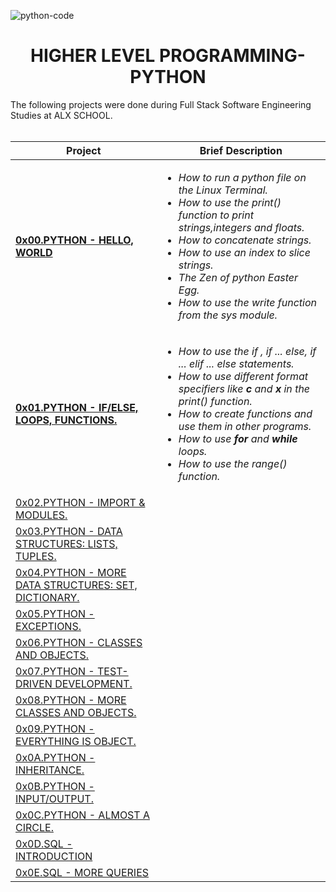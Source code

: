 ![python-code](https://user-images.githubusercontent.com/104820502/192988661-4e0920fa-346e-4ba4-b4da-4f769e6aa66a.jpeg)

<h1 align="center">HIGHER LEVEL PROGRAMMING-PYTHON</h1>
The following projects were done during Full Stack Software Engineering Studies at ALX SCHOOL.
<br><br>

|Project|Brief Description|
|---|---|
|[**0x00.PYTHON - HELLO, WORLD**](https://github.com/GM-Samuelstein/alx-higher_level_programming/tree/master/0x00-python-hello_world)|*<ul><li>How to run a python file on the Linux Terminal.</li> <li>How to use the print() function to print strings,integers and floats.</li> <li>How to concatenate strings.</li> <li>How to use an index to slice strings.</li> <li>The Zen of python Easter Egg.</li> <li>How to use the write function from the sys module.</li></ul>*|
|[**0x01.PYTHON - IF/ELSE, LOOPS, FUNCTIONS.**](https://github.com/GM-Samuelstein/alx-higher_level_programming/tree/master/0x01-python-if_else_loops_functions)|*<ul><li>How to use the if , if ... else, if ... elif ... else statements.</li><li>How to use different format specifiers like <strong>c</strong> and <strong>x</strong> in the print() function.</li><li>How to create functions and use them in other programs.</li><li>How to use <strong>for</strong> and <strong>while</strong> loops. </li><li>How to use the range() function.</li></ul>*|
|[0x02.PYTHON - IMPORT & MODULES.](https://github.com/GM-Samuelstein/alx-higher_level_programming/tree/master/0x02-python-import_modules)||
|[0x03.PYTHON - DATA STRUCTURES: LISTS, TUPLES.](https://github.com/GM-Samuelstein/alx-higher_level_programming/tree/master/0x03-python-data_structures)||
|[0x04.PYTHON - MORE DATA STRUCTURES: SET, DICTIONARY.](https://github.com/GM-Samuelstein/alx-higher_level_programming/tree/master/0x04-python-more_data_structures)||
|[0x05.PYTHON - EXCEPTIONS.](https://github.com/GM-Samuelstein/alx-higher_level_programming/tree/master/0x05-python-exceptions)||
|[0x06.PYTHON - CLASSES AND OBJECTS.](https://github.com/GM-Samuelstein/alx-higher_level_programming/tree/master/0x06-python-classes)||
|[0x07.PYTHON - TEST-DRIVEN DEVELOPMENT.](https://github.com/GM-Samuelstein/alx-higher_level_programming/tree/master/0x07-python-test_driven_development)||
|[0x08.PYTHON - MORE CLASSES AND OBJECTS.](https://github.com/GM-Samuelstein/alx-higher_level_programming/tree/master/0x08-python-more_classes)||
|[0x09.PYTHON - EVERYTHING IS OBJECT.](https://github.com/GM-Samuelstein/alx-higher_level_programming/tree/master/0x09-python-everything_is_object)||
|[0x0A.PYTHON - INHERITANCE.](https://github.com/GM-Samuelstein/alx-higher_level_programming/tree/master/0x0A-python-inheritance)||
|[0x0B.PYTHON - INPUT/OUTPUT.](https://github.com/GM-Samuelstein/alx-higher_level_programming/tree/master/0x0B-python-input_output)||
|[0x0C.PYTHON - ALMOST A CIRCLE.](https://github.com/GM-Samuelstein/alx-higher_level_programming/tree/master/0x0C-python-almost_a_circle)||
|[0x0D.SQL - INTRODUCTION](https://github.com/GM-Samuelstein/alx-higher_level_programming/tree/master/0x0D-SQL_introduction)||
|[0x0E.SQL - MORE QUERIES](https://github.com/GM-Samuelstein/alx-higher_level_programming/tree/master/0x0E-SQL_more_queries)||
